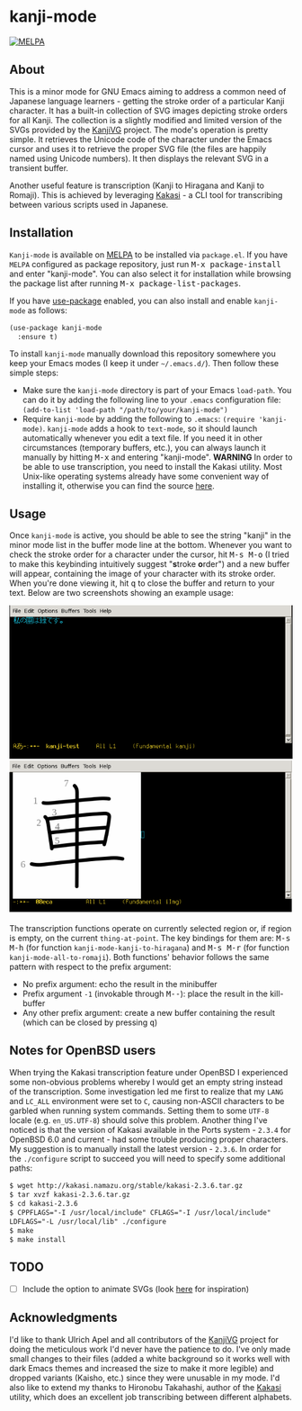 kanji-mode
==========

[![MELPA](https://melpa.org/packages/kanji-mode-badge.svg)](https://melpa.org/#/kanji-mode)

About
-----
This is a minor mode for GNU Emacs aiming to address a common need of Japanese language learners - getting the stroke order of a particular Kanji character. It has a built-in collection of SVG images depicting stroke orders for all Kanji. The collection is a slightly modified and limited version of the SVGs provided by the [KanjiVG](http://kanjivg.tagaini.net/) project. The mode's operation is pretty simple. It retrieves the Unicode code of the character under the Emacs cursor and uses it to retrieve the proper SVG file (the files are happily named using Unicode numbers). It then displays the relevant SVG in a transient buffer. 

Another useful feature is transcription (Kanji to Hiragana and Kanji to Romaji). This is achieved by leveraging [Kakasi](http://kakasi.namazu.org/) - a CLI tool for transcribing between various scripts used in Japanese.

Installation
------------
`Kanji-mode` is available on [MELPA](http://melpa.org/#/) to be installed via `package.el`. If you have `MELPA` configured as package repository, just run <kbd>M-x package-install</kbd> and enter "kanji-mode". You can also select it for installation while browsing the package list after running <kbd>M-x package-list-packages</kbd>.

If you have [use-package](https://github.com/jwiegley/use-package) enabled, you can also install and enable `kanji-mode` as follows:
```
(use-package kanji-mode
  :ensure t)
```

To install `kanji-mode` manually download this repository somewhere you keep your Emacs modes (I keep it under `~/.emacs.d/`). Then follow these simple steps:
* Make sure the `kanji-mode` directory is part of your Emacs `load-path`. You can do it by adding the following line to your `.emacs` configuration file: `(add-to-list 'load-path "/path/to/your/kanji-mode")`
* Require `kanji-mode` by adding the following to `.emacs`: `(require 'kanji-mode)`. `kanji-mode` adds a hook to `text-mode`, so it should launch automatically whenever you edit a text file. If you need it in other circumstances (temporary buffers, etc.), you can always launch it manually by hitting <kbd>M-x</kbd> and entering "kanji-mode". 
**WARNING** In order to be able to use transcription, you need to install the Kakasi utility. Most Unix-like operating systems already have some convenient way of installing it, otherwise you can find the source [here](http://kakasi.namazu.org/).

Usage
-----
Once `kanji-mode` is active, you should be able to see the string "kanji" in the minor mode list in the buffer mode line at the bottom. Whenever you want to check the stroke order for a character under the cursor, hit <kbd>M-s M-o</kbd> (I tried to make this keybinding intuitively suggest "**s**troke **o**rder") and a new buffer will appear, containing the image of your character with its stroke order. When you're done viewing it, hit <kbd>q</kbd> to close the buffer and return to your text. Below are two screenshots showing an example usage:

![Some text in Japanese with the cursor pointing to a single character](screenshots/kanji-mode-text.png)
![Image of the character with stroke order](screenshots/kanji-mode-image.png)

The transcription functions operate on currently selected region or, if region is empty, on the current `thing-at-point`. The key bindings for them are: <kbd>M-s M-h</kbd> (for function `kanji-mode-kanji-to-hiragana`) and <kbd>M-s M-r</kbd> (for function `kanji-mode-all-to-romaji`). Both functions' behavior follows the same pattern with respect to the prefix argument:
- No prefix argument: echo the result in the minibuffer
- Prefix argument `-1` (invokable through <kbd>M--</kbd>): place the result in the kill-buffer
- Any other prefix argument: create a new buffer containing the result (which can be closed by pressing <kbd>q</kbd>)

Notes for OpenBSD users
-----------------------

When trying the Kakasi transcription feature under OpenBSD I experienced some non-obvious problems whereby I would get an empty string instead of the transcription. Some investigation led me first to realize that my `LANG` and `LC_ALL` environment were set to `C`, causing non-ASCII characters to be garbled when running system commands. Setting them to some `UTF-8` locale (e.g. `en_US.UTF-8`) should solve this problem. Another thing I've noticed is that the version of Kakasi available in the Ports system - `2.3.4` for OpenBSD 6.0 and current - had some trouble producing proper characters. My suggestion is to manually install the latest version - `2.3.6`. In order for the `./configure` script to succeed you will need to specify some additional paths:
```
$ wget http://kakasi.namazu.org/stable/kakasi-2.3.6.tar.gz
$ tar xvzf kakasi-2.3.6.tar.gz
$ cd kakasi-2.3.6
$ CPPFLAGS="-I /usr/local/include" CFLAGS="-I /usr/local/include" LDFLAGS="-L /usr/local/lib" ./configure
$ make
$ make install
```

TODO
----
- [ ] Include the option to animate SVGs (look [here](https://bitbucket.org/sommerhoff/anikanjivg/) for inspiration)

Acknowledgments
----------------
I'd like to thank Ulrich Apel and all contributors of the [KanjiVG](http://kanjivg.tagaini.net/) project for doing the meticulous work I'd never have the patience to do. I've only made small changes to their files (added a white background so it works well with dark Emacs themes and increased the size to make it more legible) and dropped variants (Kaisho, etc.) since they were unusable in my mode. I'd also like to extend my thanks to Hironobu Takahashi, author of the [Kakasi](http://kakasi.namazu.org/) utility, which does an excellent job transcribing between different alphabets.
